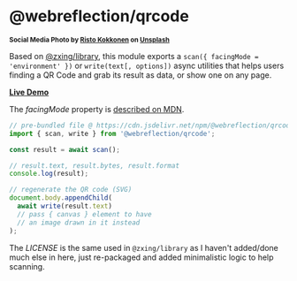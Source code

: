 # @webreflection/qrcode

<sup>**Social Media Photo by [Risto Kokkonen](https://unsplash.com/@risto_kokkonen) on [Unsplash](https://unsplash.com/)**</sup>

Based on [@zxing/library](https://github.com/zxing-js/library), this module exports a `scan({ facingMode = 'environment' })` or `write(text[, options])` async utilities that helps users finding a QR Code and grab its result as data, or show one on any page.

**[Live Demo](https://webreflection.github.io/qrcode/)**

The *facingMode* property is [described on MDN](https://developer.mozilla.org/en-US/docs/Web/API/MediaTrackConstraints/facingMode#value).

```js
// pre-bundled file @ https://cdn.jsdelivr.net/npm/@webreflection/qrcode/dist.js
import { scan, write } from '@webreflection/qrcode';

const result = await scan();

// result.text, result.bytes, result.format
console.log(result);

// regenerate the QR code (SVG)
document.body.appendChild(
  await write(result.text)
  // pass { canvas } element to have
  // an image drawn in it instead
);
```

The *LICENSE* is the same used in `@zxing/library` as I haven't added/done much else in here, just re-packaged and added minimalistic logic to help scanning.
